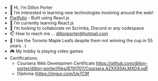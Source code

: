 - 👋 Hi, I’m Dillon Porter
- 👀 I’m interested in learning new technologies involving around the web!
- [Portfolio](https://dillon-porter.github.io/my-portfolio/) - Built using React.js
- 🌱 I’m currently learning React.js
- 💞️ I’m looking to collaborate on Scrimba, Discord or any codespace 
- 📫 How to reach me ... dillonporter@hotmail.com
- 🏒 I like the Toronto Maple Leafs despite them not winning the cup in 55 years. :(
- 🎮 My hobby is playing video games
- Certifications:
  - Coursera Web Developmen Certificate https://github.com/dillon-porter/dillon-porter/files/8791707/Coursera.AZXXS5ALMXD4.pdf
  - Diploma (https://imgur.com/Ue7C9f


<!---
dillon-porter/dillon-porter is a ✨ special ✨ repository because its `README.md` (this file) appears on your GitHub profile.
You can click the Preview link to take a look at your changes.
--->
